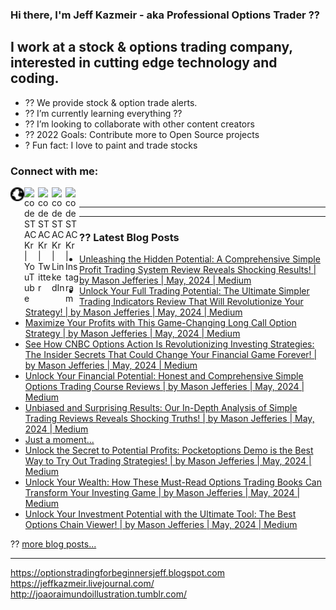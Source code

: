 

<!--
**jeffkazmeir/jeffkazmeir** is a ✨ _special_ ✨ repository because its `README.md` (this file) appears on your GitHub profile.

Here are some ideas to get you started:

- 🔭 I’m currently working on ...
- 🌱 I’m currently learning ...
- 👯 I’m looking to collaborate on ...
- 🤔 I’m looking for help with ...
- 💬 Ask me about ...
- 📫 How to reach me: ...
- 😄 Pronouns: ...
- ⚡ Fun fact: ...
-->
### Hi there, I'm Jeff Kazmeir - aka Professional Options Trader ??
## I work at a stock & options trading company, interested in cutting edge technology and coding.

- ?? We provide stock & option trade alerts.
- ?? I’m currently learning everything ??
- ?? I’m looking to collaborate with other content creators
- ?? 2022 Goals: Contribute more to Open Source projects
- ? Fun fact: I love to paint and trade stocks


### Connect with me:

[<img align="left" alt="codeSTACKr.com" width="22px" src="https://raw.githubusercontent.com/iconic/open-iconic/master/svg/globe.svg" />][website]
[<img align="left" alt="codeSTACKr | YouTube" width="22px" src="https://cdn.jsdelivr.net/npm/simple-icons@v3/icons/youtube.svg" />][youtube]
[<img align="left" alt="codeSTACKr | Twitter" width="22px" src="https://cdn.jsdelivr.net/npm/simple-icons@v3/icons/twitter.svg" />][twitter]
[<img align="left" alt="codeSTACKr | LinkedIn" width="22px" src="https://cdn.jsdelivr.net/npm/simple-icons@v3/icons/linkedin.svg" />][linkedin]
[<img align="left" alt="codeSTACKr | Instagram" width="22px" src="https://cdn.jsdelivr.net/npm/simple-icons@v3/icons/instagram.svg" />][instagram]

<br />

---

---

### ?? Latest Blog Posts

<!-- BLOG-POST-LIST:START -->
- [Unleashing the Hidden Potential: A Comprehensive Simple Profit Trading System Review Reveals Shocking Results! | by Mason Jefferies | May, 2024 | Medium](https://tradingoptionsforbeginners.medium.com/unleashing-the-hidden-potential-a-comprehensive-simple-profit-trading-system-review-reveals-596e091fdb3a?source=ifttt--------------3)
- [Unlock Your Full Trading Potential: The Ultimate Simpler Trading Indicators Review That Will Revolutionize Your Strategy! | by Mason Jefferies | May, 2024 | Medium](https://tradingoptionsforbeginners.medium.com/unlock-your-full-trading-potential-the-ultimate-simpler-trading-indicators-review-that-will-c146ba04a0ef?source=ifttt--------------3)
- [Maximize Your Profits with This Game-Changing Long Call Option Strategy | by Mason Jefferies | May, 2024 | Medium](https://tradingoptionsforbeginners.medium.com/maximize-your-profits-with-this-game-changing-long-call-option-strategy-18889f1b0b00?source=ifttt--------------3)
- [See How CNBC Options Action Is Revolutionizing Investing Strategies: The Insider Secrets That Could Change Your Financial Game Forever! | by Mason Jefferies | May, 2024 | Medium](https://tradingoptionsforbeginners.medium.com/see-how-cnbc-options-action-is-revolutionizing-investing-strategies-the-insider-secrets-that-could-32ab171884d2?source=ifttt--------------3)
- [Unlock Your Financial Potential: Honest and Comprehensive Simple Options Trading Course Reviews | by Mason Jefferies | May, 2024 | Medium](https://tradingoptionsforbeginners.medium.com/unlock-your-financial-potential-honest-and-comprehensive-simple-options-trading-course-reviews-5c343b64c569?source=ifttt--------------3)
- [Unbiased and Surprising Results: Our In-Depth Analysis of Simple Trading Reviews Reveals Shocking Truths! | by Mason Jefferies | May, 2024 | Medium](https://tradingoptionsforbeginners.medium.com/unbiased-and-surprising-results-our-in-depth-analysis-of-simple-trading-reviews-reveals-shocking-0fae65ec48a1?source=ifttt--------------3)
- [Just a moment...](https://medium.com/@tradingoptionsforbeginners/unveiling-the-game-changing-option-alpha-signals-pdf-your-ultimate-guide-to-winning-in-the-stock-d3182da0c8ea?source=ifttt--------------3)
- [Unlock the Secret to Potential Profits: Pocketoptions Demo is the Best Way to Try Out Trading Strategies! | by Mason Jefferies | May, 2024 | Medium](https://tradingoptionsforbeginners.medium.com/unlock-the-secret-to-potential-profits-pocketoptions-demo-is-the-best-way-to-try-out-trading-7c552e6b2762?source=ifttt--------------3)
- [Unlock Your Wealth: How These Must-Read Options Trading Books Can Transform Your Investing Game | by Mason Jefferies | May, 2024 | Medium](https://tradingoptionsforbeginners.medium.com/unlock-your-wealth-how-these-must-read-options-trading-books-can-transform-your-investing-game-f3f1c4a01810?source=ifttt--------------3)
- [Unlock Your Investment Potential with the Ultimate Tool: The Best Options Chain Viewer! | by Mason Jefferies | May, 2024 | Medium](https://tradingoptionsforbeginners.medium.com/unlock-your-investment-potential-with-the-ultimate-tool-the-best-options-chain-viewer-b140ef735f5b?source=ifttt--------------3)
<!-- BLOG-POST-LIST:END -->

?? [more blog posts...](https://theministerofcapitalism.com/blog/)

---


[website]: https://kingtradingsystems.com/blog/
[twitter]: https://twitter.com/optionstradejef
[youtube]: https://www.youtube.com/channel/UCEo82TuA0YdbXyO2oPecIHQ
[instagram]: https://tradingoptionsforbeginners.medium.com
[linkedin]: https://ca.linkedin.com/in/theministerofcapitalism
 https://optionstradingforbeginnersjeff.blogspot.com
 https://jeffkazmeir.livejournal.com/
 http://joaoraimundoillustration.tumblr.com/



